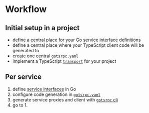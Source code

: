 # Workflow

## Initial setup in a project

- define a central place for your Go service interface definitions
- define a central place where your TypeScript client code will be generated to
- create one central [`gotsrpc.yaml`](gotsrpc.yaml)
- implement a TypeScript [`transport`](transport) for your project

## Per service

1. define [service interfaces](service-interfaces) in Go
2. configure code generation in [`gotsrpc.yaml`](gotsrpc.yaml)
3. generate service proxies and client with [`gotsrpc` cli](cli)
4. go to 1.
